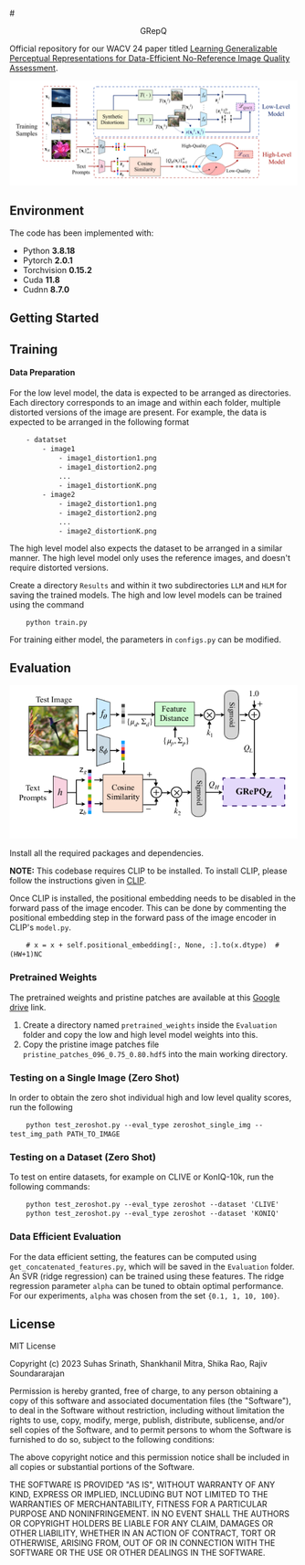 #<p align="center">GRepQ</p>
Official repository for our WACV 24 paper titled [Learning Generalizable Perceptual Representations for Data-Efficient No-Reference Image Quality Assessment](http://arxiv.org/abs/2312.04838).

![Framework](./assets/framework.png)

## Environment ##

The code has been implemented with:

* Python **3.8.18**
* Pytorch **2.0.1**
* Torchvision **0.15.2**
* Cuda **11.8**
* Cudnn **8.7.0**

## Getting Started ##

## Training ##

#### Data Preparation ####

For the low level model, the data is expected to be arranged as 
directories. Each directory corresponds to an image and within each
folder, multiple distorted versions of the image are present. For 
example, the data is expected to be arranged in the following 
format
```
    - datatset
        - image1
            - image1_distortion1.png
            - image1_distortion2.png
            ...
            - image1_distortionK.png
        - image2
            - image2_distortion1.png
            - image2_distortion2.png
            ...
            - image2_distortionK.png
```

The high level model also expects the dataset to be arranged in a 
similar manner. The high level model only uses the reference images,
and doesn't require distorted versions.

Create a directory `Results` and within it two subdirectories
`LLM` and `HLM` for saving the trained models. 
The high and low level models can be trained using the command
```
    python train.py
```

For training either model, the parameters in `configs.py` can be 
modified.

## Evaluation ##

![Zeroshot](./assets/zeroshot.png)

Install all the required packages and dependencies. 

**NOTE:** This codebase requires CLIP to be installed. 
To install CLIP, please follow the instructions given
in [CLIP](https://github.com/openai/CLIP).

Once CLIP is installed, the positional embedding needs to be disabled in
the forward pass of the image encoder. This can be done by commenting the
positional embedding step in the forward pass of the image encoder in 
CLIP's `model.py`.
```
    # x = x + self.positional_embedding[:, None, :].to(x.dtype)  # (HW+1)NC
```

### Pretrained Weights ###

The pretrained weights and pristine patches are available 
at this 
[Google drive](https://drive.google.com/drive/folders/1wLpdN6TNezur_0_NF7XgmBMyWcSxH5eX?usp=drive_link) link.

1. Create a directory named `pretrained_weights` inside the `Evaluation` folder
and copy the low and high level model weights into this. 
2. Copy the pristine 
image patches file `pristine_patches_096_0.75_0.80.hdf5` into the main working 
directory.

### Testing on a Single Image (Zero Shot) ###

In order to obtain the zero shot individual high and low level quality scores, run 
the following
```
    python test_zeroshot.py --eval_type zeroshot_single_img --test_img_path PATH_TO_IMAGE
```
### Testing on a Dataset (Zero Shot) ###

To test on entire datasets, for example on CLIVE or KonIQ-10k, run the following
commands:
```
    python test_zeroshot.py --eval_type zeroshot --dataset 'CLIVE'
    python test_zeroshot.py --eval_type zeroshot --dataset 'KONIQ'
```

### Data Efficient Evaluation ###

For the data efficient setting, the features can be computed using 
`get_concatenated_features.py`, which will be saved in the 
`Evaluation` folder. An SVR (ridge regression) can be 
trained using these features. The ridge regression parameter `alpha` 
can be tuned to obtain optimal performance. For our experiments, 
`alpha` was chosen from the set `{0.1, 1, 10, 100}`.

## License ##

MIT License

Copyright (c) 2023 Suhas Srinath, Shankhanil Mitra, Shika Rao, Rajiv Soundararajan

Permission is hereby granted, free of charge, to any person obtaining a copy
of this software and associated documentation files (the "Software"), to deal
in the Software without restriction, including without limitation the rights
to use, copy, modify, merge, publish, distribute, sublicense, and/or sell
copies of the Software, and to permit persons to whom the Software is
furnished to do so, subject to the following conditions:

The above copyright notice and this permission notice shall be included in all
copies or substantial portions of the Software.

THE SOFTWARE IS PROVIDED "AS IS", WITHOUT WARRANTY OF ANY KIND, EXPRESS OR
IMPLIED, INCLUDING BUT NOT LIMITED TO THE WARRANTIES OF MERCHANTABILITY,
FITNESS FOR A PARTICULAR PURPOSE AND NONINFRINGEMENT. IN NO EVENT SHALL THE
AUTHORS OR COPYRIGHT HOLDERS BE LIABLE FOR ANY CLAIM, DAMAGES OR OTHER
LIABILITY, WHETHER IN AN ACTION OF CONTRACT, TORT OR OTHERWISE, ARISING FROM,
OUT OF OR IN CONNECTION WITH THE SOFTWARE OR THE USE OR OTHER DEALINGS IN THE
SOFTWARE.

